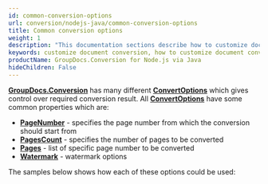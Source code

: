 ```yaml
---
id: common-conversion-options
url: conversion/nodejs-java/common-conversion-options
title: Common conversion options
weight: 1
description: "This documentation sections describe how to customize document conversion process - convert specific document pages, apply watermarks etc. when using GroupDocs.Conversion for Node.js via Java."
keywords: customize document conversion, how to customize document conversion process, convert specific document pages, apply watermarks
productName: GroupDocs.Conversion for Node.js via Java
hideChildren: False
---
```

[**GroupDocs.Conversion**](https://products.groupdocs.com/conversion/java) has many different [**ConvertOptions**](https://reference.groupdocs.com/conversion/java/com.groupdocs.conversion.options.convert/ConvertOptions) which gives control over required conversion result. All [**ConvertOptions**](https://reference.groupdocs.com/conversion/java/com.groupdocs.conversion.options.convert/ConvertOptions) have some common properties which are:

*   [**PageNumber**](https://reference.groupdocs.com/conversion/java/com.groupdocs.conversion.options.convert/IPagedConvertOptions#setPageNumber(int)) - specifies the page number from which the conversion should start from
*   [**PagesCount**](https://reference.groupdocs.com/conversion/java/com.groupdocs.conversion.options.convert/IPagedConvertOptions#setPagesCount(int)) - specifies the number of pages to be converted
*   [**Pages**](https://reference.groupdocs.com/conversion/java/com.groupdocs.conversion.options.convert/IPageRangedConvertOptions#setPages(java.util.List)) - list of specific page number to be converted
*   [**Watermark**](https://reference.groupdocs.com/conversion/java/com.groupdocs.conversion.options.convert/IWatermarkedConvertOptions#setWatermark(com.groupdocs.conversion.options.convert.WatermarkOptions)) - watermark options

The samples below shows how each of these options could be used:
